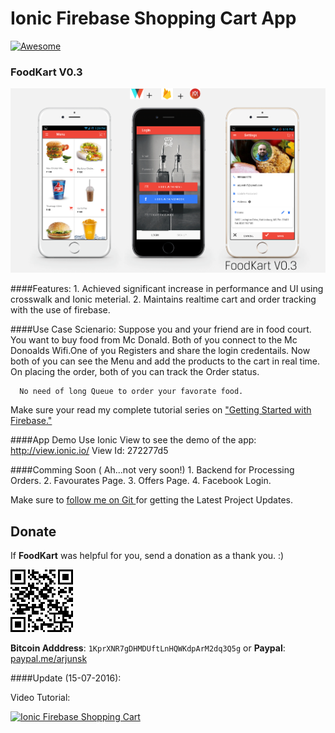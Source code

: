 # Ionic Firebase Shopping Cart App 
[![Awesome](https://cdn.rawgit.com/sindresorhus/awesome/d7305f38d29fed78fa85652e3a63e154dd8e8829/media/badge.svg)](https://github.com/arjunsk/ionic-firebase-shopping-cart)

### FoodKart V0.3
![FoodKart V0.3 ](/fk-latest.png)

####Features:
      1. Achieved significant increase in performance and UI using crosswalk and Ionic meterial.
      2. Maintains realtime cart and order tracking with the use of firebase.
    
####Use Case Scienario:
      Suppose you and your friend are in food court. You want to buy food from Mc Donald. 
      Both of you connect to the Mc Donoalds Wifi.One of you Registers and share the login credentails.
      Now both of you can see the Menu and add the products to the cart in real time.
      On placing the order, both of you can track the Order status. 
     
      No need of long Queue to order your favorate food. 
      
      
Make sure your read my complete tutorial series on ["Getting Started with Firebase."](http://www.arjunsk.com/tag/firebase/)

####App Demo
      Use Ionic View to see the demo of the app: http://view.ionic.io/
      View Id: 272277d5

####Comming Soon ( Ah...not very soon!)
      1. Backend for Processing Orders.
      2. Favourates Page.
      3. Offers Page.
      4. Facebook Login.

Make sure to [follow me on Git ](http://github.com/arjunsk) for getting the Latest Project Updates. 

## Donate

If **FoodKart** was helpful for you, send a donation as a thank you. :)

![Bitcoin](/btc.png)

**Bitcoin Adddress**: `1KprXNR7gDHMDUftLnHQWKdpArM2dq3Q5g`
or
**Paypal**:  [paypal.me/arjunsk](https://www.paypal.me/arjunsk/5) 


####Update (15-07-2016):

Video Tutorial: 

[![Ionic Firebase Shopping Cart](https://img.youtube.com/vi/GKlnjdbmPxU/0.jpg)](https://www.youtube.com/watch?v=GKlnjdbmPxU&feature=youtu.be)
      
      
